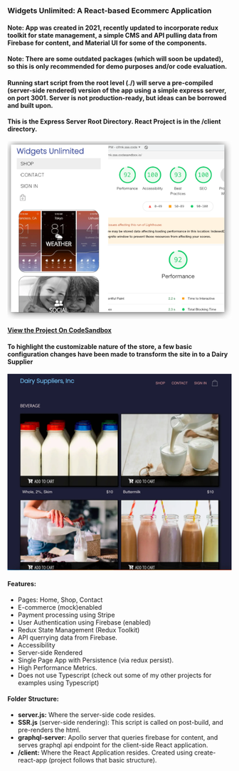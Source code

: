 
### Widgets Unlimited: A React-based Ecommerc Application 

#### Note: App was created in 2021, recently updated to incorporate redux toolkit for state management, a simple CMS and API pulling data from Firebase for content, and Material UI for some of the components. 
#### Note: There are some outdated packages (which will soon be updated), so this is only recommended for demo purposes and/or code evaluation. 

#### Running start script from the root level (./) will serve a pre-compiled (server-side rendered) version of the app using a simple express server, on port 3001. Server is not production-ready, but ideas can be borrowed and built upon. 

#### This is the Express Server Root Directory. React Project is in the /client directory. 

![Image of Metrics](/client/public/img/scores.png) 

<a href="https://codesandbox.io/s/github/keithricker/e-commerce-template"><strong>View the Project On CodeSandbox</strong></a> 

#### To highlight the customizable nature of the store, a few basic configuration changes have been made to transform the site in to a Dairy Supplier 

![Custom Theme](/client/public/img/dairy-suppliers.webp) 

#### Features: 
- Pages: Home, Shop, Contact
- E-commerce (mock)enabled
- Payment processing using Stripe
- User Authentication using Firebase (enabled)
- Redux State Management (Redux Toolkit)
- API querrying data from Firebase.
- Accessibility
- Server-side Rendered
- Single Page App with Persistence (via redux persist).
- High Performance Metrics.
- Does not use Typescript (check out some of my other projects for examples using Typescript)

#### Folder Structure:  
- **server.js:** Where the server-side code resides.
- **SSR.js** (server-side rendering): This script is called on post-build, and pre-renders the html.
- **graphql-server:** Apollo server that queries firebase for content, and serves graphql api endpoint for the client-side React application.
- **/client:** Where the React Application resides. Created using create-react-app (project follows that basic structure).
